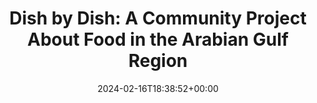---
title: "Dish by Dish: A Community Project About Food in the Arabian Gulf Region"
layout: splash
permalink: /dishbydish/
date: 2024-02-16T18:38:52+00:00
---